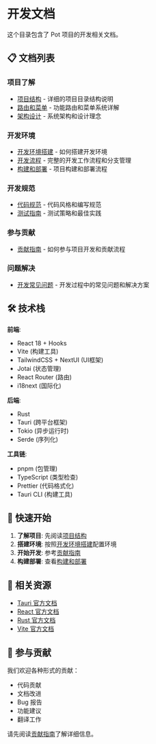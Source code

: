 # 开发文档

这个目录包含了 Pot 项目的开发相关文档。

## 📋 文档列表

### 项目了解

-   [项目结构](project-structure.md) - 详细的项目目录结构说明
-   [路由和菜单](routes-and-menus.md) - 功能路由和菜单系统详解
-   [架构设计](architecture.md) - 系统架构和设计理念

### 开发环境

-   [开发环境搭建](development-setup.md) - 如何搭建开发环境
-   [开发流程](workflow.md) - 完整的开发工作流程和分支管理
-   [构建和部署](build-and-deploy.md) - 项目构建和部署流程

### 开发规范

-   [代码规范](coding-standards.md) - 代码风格和编写规范
-   [测试指南](testing.md) - 测试策略和最佳实践

### 参与贡献

-   [贡献指南](contributing.md) - 如何参与项目开发和贡献流程

### 问题解决

-   [开发常见问题](troubleshooting.md) - 开发过程中的常见问题和解决方案

## 🛠️ 技术栈

**前端**:

-   React 18 + Hooks
-   Vite (构建工具)
-   TailwindCSS + NextUI (UI框架)
-   Jotai (状态管理)
-   React Router (路由)
-   i18next (国际化)

**后端**:

-   Rust
-   Tauri (跨平台框架)
-   Tokio (异步运行时)
-   Serde (序列化)

**工具链**:

-   pnpm (包管理)
-   TypeScript (类型检查)
-   Prettier (代码格式化)
-   Tauri CLI (构建工具)

## 🚀 快速开始

1. **了解项目**: 先阅读[项目结构](project-structure.md)
2. **搭建环境**: 按照[开发环境搭建](development-setup.md)配置环境
3. **开始开发**: 参考[贡献指南](contributing.md)
4. **构建部署**: 查看[构建和部署](build-and-deploy.md)

## 📖 相关资源

-   [Tauri 官方文档](https://tauri.app/)
-   [React 官方文档](https://react.dev/)
-   [Rust 官方文档](https://doc.rust-lang.org/)
-   [Vite 官方文档](https://vitejs.dev/)

## 🤝 参与贡献

我们欢迎各种形式的贡献：

-   代码贡献
-   文档改进
-   Bug 报告
-   功能建议
-   翻译工作

请先阅读[贡献指南](contributing.md)了解详细信息。

